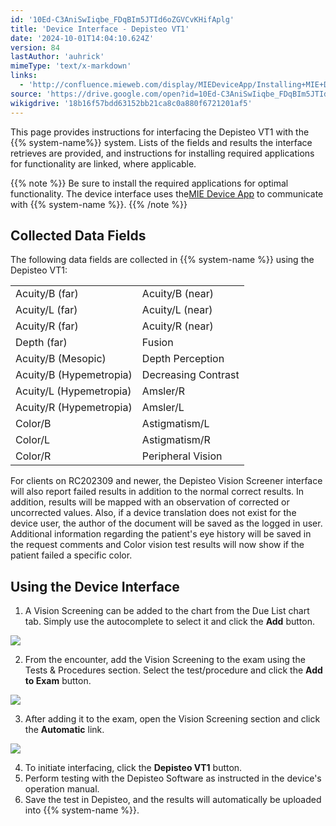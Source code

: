 ```yaml
---
id: '10Ed-C3AniSwIiqbe_FDqBIm5JTId6oZGVCvKHifAplg'
title: 'Device Interface - Depisteo VT1'
date: '2024-10-01T14:04:10.624Z'
version: 84
lastAuthor: 'auhrick'
mimeType: 'text/x-markdown'
links:
  - 'http://confluence.mieweb.com/display/MIEDeviceApp/Installing+MIE+Device+App'
source: 'https://drive.google.com/open?id=10Ed-C3AniSwIiqbe_FDqBIm5JTId6oZGVCvKHifAplg'
wikigdrive: '18b16f57bdd63152bb21ca8c0a880f6721201af5'
---
```

This page provides instructions for interfacing the Depisteo VT1 with the {{% system-name%}} system. Lists of the fields and results the interface retrieves are provided, and instructions for installing required applications for functionality are linked, where applicable.

{{% note %}}
Be sure to install the required applications for optimal functionality. The device interface uses the[](http://confluence.mieweb.com/display/MIEDeviceApp/Installing+MIE+Device+App)[MIE Device App](http://confluence.mieweb.com/display/MIEDeviceApp/Installing+MIE+Device+App) to communicate with {{% system-name %}}.
{{% /note %}}

## Collected Data Fields

The following data fields are collected in {{% system-name %}} using the Depisteo VT1:
<table>
<tr>
<td>Acuity/B (far)</td>
<td>Acuity/B (near)</td>
</tr>
<tr>
<td>Acuity/L (far)</td>
<td>Acuity/L (near)</td>
</tr>
<tr>
<td>Acuity/R (far)</td>
<td>Acuity/R (near)</td>
</tr>
<tr>
<td>Depth (far)</td>
<td>Fusion</td>
</tr>
<tr>
<td>Acuity/B (Mesopic)</td>
<td>Depth Perception</td>
</tr>
<tr>
<td>Acuity/B (Hypemetropia)</td>
<td>Decreasing Contrast</td>
</tr>
<tr>
<td>Acuity/L (Hypemetropia)</td>
<td>Amsler/R</td>
</tr>
<tr>
<td>Acuity/R (Hypemetropia)</td>
<td>Amsler/L</td>
</tr>
<tr>
<td>Color/B</td>
<td>Astigmatism/L</td>
</tr>
<tr>
<td>Color/L</td>
<td>Astigmatism/R</td>
</tr>
<tr>
<td>Color/R</td>
<td>Peripheral Vision</td>
</tr>
</table>

For clients on RC202309 and newer, the Depisteo Vision Screener interface will also report failed results in addition to the normal correct results. In addition, results will be mapped with an observation of corrected or uncorrected values. Also, if a device translation does not exist for the device user, the author of the document will be saved as the logged in user. Additional information regarding the patient's eye history will be saved in the request comments and Color vision test results will now show if the patient failed a specific color.

## Using the Device Interface

1. A Vision Screening can be added to the chart from the Due List chart tab. Simply use the autocomplete to select it and click the <strong>Add</strong> button.

![](../device-interface-depisteo-vt1.assets/6aafadc277b3dcdb866bcf2f1e1a0b7f.png)

2. From the encounter, add the Vision Screening to the exam using the Tests & Procedures section. Select the test/procedure and click the <strong>Add to Exam</strong> button.

![](../device-interface-depisteo-vt1.assets/07562c6dab067023daff72a673c76248.png)

3. After adding it to the exam, open the Vision Screening section and click the <strong>Automatic</strong> link.

![](../device-interface-depisteo-vt1.assets/08467d1ea70de1dc0d7e96b15eefb4b7.png)

4. To initiate interfacing, click the <strong>Depisteo VT1</strong> button.
5. Perform testing with the Depisteo Software as instructed in the device's operation manual.
6. Save the test in Depisteo, and the results will automatically be uploaded into {{% system-name %}}.
